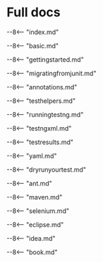 # Full docs

--8<-- "index.md"

--8<-- "basic.md"

--8<-- "gettingstarted.md"

--8<-- "migratingfromjunit.md"

--8<-- "annotations.md"

--8<-- "testhelpers.md"

--8<-- "runningtestng.md"

--8<-- "testngxml.md"

--8<-- "testresults.md" 

--8<-- "yaml.md"

--8<-- "dryrunyourtest.md"

--8<-- "ant.md"

--8<-- "maven.md"

--8<-- "selenium.md"

--8<-- "eclipse.md"

--8<-- "idea.md"

--8<-- "book.md"
